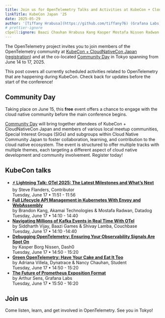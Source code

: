 ```yaml
---
title: Join us for OpenTelemetry Talks and Activities at KubeCon + CloudNativeCon Japan 2025
linkTitle: KubeCon Japan '25
date: 2025-05-29
author: '[Tiffany Hrabusa](https://github.com/tiffany76) (Grafana Labs)'
# prettier-ignore
cSpell:ignore: Baazi Chauhan Hrabusa Kang Kasper Mostafa Nissen Radwan Shivay Siddharth Vijay
---
```


The OpenTelemetry project invites you to join members of the OpenTelemetry
community at [KubeCon + CloudNativeCon Japan][] ([registration][]) and at the
co-located [Community Day][] in Tokyo spanning from June 14 to 17, 2025.

This post covers all currently scheduled activities related to OpenTelemetry
that are happening during KubeCon. Check back for updates before the start of
the conference!

## Community Day

Taking place on June 15, this **free** event offers a chance to engage with the
cloud native community before the main conference begins.

[Community Day][] will bring together attendees of KubeCon + CloudNativeCon
Japan and members of various local meetup communities, Special Interest Groups
(SIGs) and subgroups within Cloud Native Community Japan to foster
collaboration, learning, and contribution to the cloud native ecosystem. The
event is structured to offer multiple tracks with multiple themes, each
targeting a different aspect of cloud native development and community
involvement. Register today!

## KubeCon talks

- **[⚡ Lightning Talk: OTel 2025: The Latest Milestones and What’s Next](https://sched.co/1yFEh)**<br>
  by Steve Flanders, Contributor<br> Tuesday, June 17 • 11:51 - 11:56
- **[Full Lifecycle API Management in Kubernetes With Envoy and WebAssembly](https://sched.co/1x71a)**<br>
  by Brandon Kang, Akamai Technologies & Mostafa Radwan, Datadog<br> Tuesday,
  June 17 • 14:10 - 14:40
- **[Navigating Millions of Kafka Events in Real Time With OTel](https://sched.co/1x71d)**<br>
  by Siddharth Vijay, Baazi Games & Shivay Lamba, Couchbase<br> Tuesday, June 17
  • 14:10 -14:40
- **[Debugging OpenTelemetry: Ensuring Your Observability Signals Are Spot On](https://sched.co/1x71m)**<br>
  by Kasper Borg Nissen, Dash0 <br> Tuesday, June 17 • 14:50 - 15:20
- **[Green OpenTelemetry: Have Your Cake and Eat It Too](https://sched.co/1x71L)**<br>
  by Adriana Villela, Dynatrace & Nancy Chauhan, Student<br> Tuesday, June 17 •
  14:50 - 15:20
- **[The Future of Prometheus Exposition Format](https://sched.co/1x71U)**<br>
  by Arthur Sens, Grafana Labs<br> Tuesday, June 17 • 15:50 - 16:20

## Join us

Come listen, learn, and get involved in OpenTelemetry. See you in Tokyo!

[KubeCon + CloudNativeCon Japan]: https://events.linuxfoundation.org/kubecon-cloudnativecon-japan//?utm_source=opentelemetry&utm_medium=all&utm_campaign=KubeCon-Japan-2025&utm_content=blog
[registration]: https://events.linuxfoundation.org/kubecon-cloudnativecon-japan/register/?utm_source=opentelemetry&utm_medium=all&utm_campaign=KubeCon-Japan-2025
[Community Day]: https://community.cncf.io/events/details/cncf-cloud-native-community-japan-presents-japan-community-day-at-kubecon-cloudnativecon-japan-2025/
